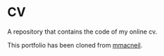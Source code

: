 # CV
A repository that contains the code of my online cv. 

This portfolio has been cloned from [mmacneil](https://github.com/mmacneil/devfolio).